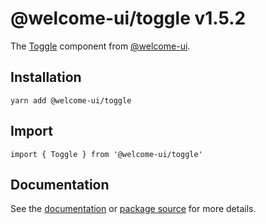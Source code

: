 # @welcome-ui/toggle v1.5.2

The [Toggle](http://welcome-ui.com/fields/toggle) component from [@welcome-ui](http://welcome-ui.com).

## Installation

    yarn add @welcome-ui/toggle

## Import

    import { Toggle } from '@welcome-ui/toggle'

## Documentation

See the [documentation](http://welcome-ui.com/fields/toggle) or [package source](https://github.com/WTTJ/welcome-ui/tree/v1.5.2/packages/Toggle) for more details.
